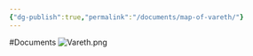 ```yaml
---
{"dg-publish":true,"permalink":"/documents/map-of-vareth/"}
---
```


#Documents
![Vareth.png](/img/user/Images/Vareth.png)